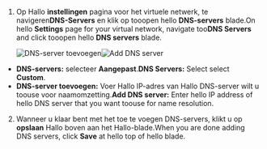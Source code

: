 1. <span data-ttu-id="8c554-101">Op Hallo **instellingen** pagina voor het virtuele netwerk, te navigeren**DNS-Servers** en klik op tooopen hello **DNS-servers** blade.</span><span class="sxs-lookup"><span data-stu-id="8c554-101">On hello **Settings** page for your virtual network, navigate too**DNS Servers** and click tooopen hello **DNS servers** blade.</span></span>

    <span data-ttu-id="8c554-102">![DNS-server toevoegen](./media/vpn-gateway-add-dns-rm-portal/add_dns_server.png "DNS-server toevoegen")</span><span class="sxs-lookup"><span data-stu-id="8c554-102">![Add DNS server](./media/vpn-gateway-add-dns-rm-portal/add_dns_server.png "Add DNS Server")</span></span>

  - <span data-ttu-id="8c554-103">**DNS-servers:** selecteer **Aangepast**.</span><span class="sxs-lookup"><span data-stu-id="8c554-103">**DNS Servers:** Select select **Custom**.</span></span>
  - <span data-ttu-id="8c554-104">**DNS-server toevoegen:** Voer Hallo IP-adres van Hallo DNS-server wilt u toouse voor naamomzetting.</span><span class="sxs-lookup"><span data-stu-id="8c554-104">**Add DNS server:** Enter hello IP address of hello DNS server that you want toouse for name resolution.</span></span>

2. <span data-ttu-id="8c554-105">Wanneer u klaar bent met het toe te voegen DNS-servers, klikt u op **opslaan** Hallo boven aan het Hallo-blade.</span><span class="sxs-lookup"><span data-stu-id="8c554-105">When you are done adding DNS servers, click **Save** at hello top of hello blade.</span></span>
